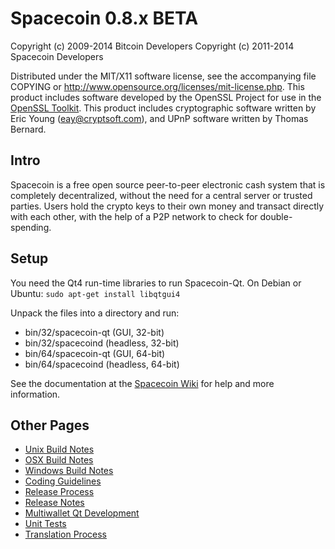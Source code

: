 Spacecoin 0.8.x BETA
====================

Copyright (c) 2009-2014 Bitcoin Developers
Copyright (c) 2011-2014 Spacecoin Developers

Distributed under the MIT/X11 software license, see the accompanying
file COPYING or http://www.opensource.org/licenses/mit-license.php.
This product includes software developed by the OpenSSL Project for use in the [OpenSSL Toolkit](http://www.openssl.org/). This product includes
cryptographic software written by Eric Young ([eay@cryptsoft.com](mailto:eay@cryptsoft.com)), and UPnP software written by Thomas Bernard.


Intro
---------------------
Spacecoin is a free open source peer-to-peer electronic cash system that is
completely decentralized, without the need for a central server or trusted
parties.  Users hold the crypto keys to their own money and transact directly
with each other, with the help of a P2P network to check for double-spending.


Setup
---------------------
You need the Qt4 run-time libraries to run Spacecoin-Qt. On Debian or Ubuntu:
	`sudo apt-get install libqtgui4`

Unpack the files into a directory and run:

- bin/32/spacecoin-qt (GUI, 32-bit)
- bin/32/spacecoind (headless, 32-bit)
- bin/64/spacecoin-qt (GUI, 64-bit)
- bin/64/spacecoind (headless, 64-bit)

See the documentation at the [Spacecoin Wiki](http://spacecoin.info)
for help and more information.


Other Pages
---------------------
- [Unix Build Notes](build-unix.md)
- [OSX Build Notes](build-osx.md)
- [Windows Build Notes](build-msw.md)
- [Coding Guidelines](coding.md)
- [Release Process](release-process.md)
- [Release Notes](release-notes.md)
- [Multiwallet Qt Development](multiwallet-qt.md)
- [Unit Tests](unit-tests.md)
- [Translation Process](translation_process.md)

